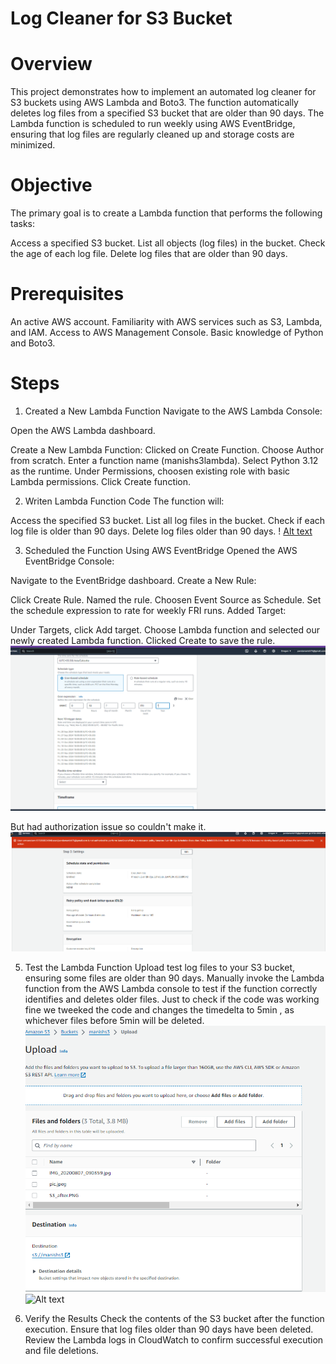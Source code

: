 # Log Cleaner for S3 Bucket

# Overview
This project demonstrates how to implement an automated log cleaner for S3 buckets using AWS Lambda and Boto3. 
The function automatically deletes log files from a specified S3 bucket that are older than 90 days. 
The Lambda function is scheduled to run weekly using AWS EventBridge, ensuring that log files are regularly cleaned up and storage costs are minimized.

# Objective
The primary goal is to create a Lambda function that performs the following tasks:

Access a specified S3 bucket.
List all objects (log files) in the bucket.
Check the age of each log file.
Delete log files that are older than 90 days.

# Prerequisites
An active AWS account.
Familiarity with AWS services such as S3, Lambda, and IAM.
Access to AWS Management Console.
Basic knowledge of Python and Boto3.

# Steps
1. Created a New Lambda Function
Navigate to the AWS Lambda Console:

Open the AWS Lambda dashboard.

Create a New Lambda Function:
Clicked on Create Function.
Choose Author from scratch.
Enter a function name (manishs3lambda).
Select Python 3.12 as the runtime.
Under Permissions, choosen existing role with basic Lambda permissions.
Click Create function.

2. Writen Lambda Function Code
The function will:

  Access the specified S3 bucket.
  List all log files in the bucket.
  Check if each log file is older than 90 days.
  Delete log files older than 90 days.
  !
  [Alt text](S3_cleanup_lambda.PNG)

3. Scheduled the Function Using AWS EventBridge
Opened the AWS EventBridge Console:

Navigate to the EventBridge dashboard.
Create a New Rule:

Click Create Rule.
Named the rule.
Choosen Event Source as Schedule.
Set the schedule expression to rate for weekly FRI runs.
Added Target:

Under Targets, click Add target.
Choose Lambda function and selected our newly created Lambda function.
Clicked Create to save the rule.
![Alt text](Event_bridge.PNG)

But had authorization issue so couldn't make it.
![Alt text](Unauthprized.PNG)

5. Test the Lambda Function
Upload test log files to your S3 bucket, ensuring some files are older than 90 days.
Manually invoke the Lambda function from the AWS Lambda console to test if the function correctly identifies and deletes older files.
Just to check if the code was working fine we tweeked the code and changes the timedelta to 5min , as whichever files before 5min will be deleted.
![Alt text](before_cleanup.PNG)
![Alt text](Deleted_s3_output.PNG)

7. Verify the Results
Check the contents of the S3 bucket after the function execution.
Ensure that log files older than 90 days have been deleted.
Review the Lambda logs in CloudWatch to confirm successful execution and file deletions.
